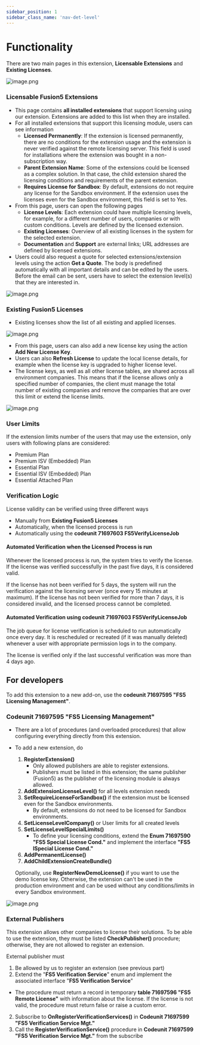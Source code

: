 ```yaml
---
sidebar_position: 1
sidebar_class_name: 'nav-det-level'
---
```


# Functionality

There are two main pages in this extension, **Licensable Extensions** and **Existing Licenses**.

![image.png](./img/Pages-Overview.png)

### Licensable Fusion5 Extensions

- This page contains **all installed extensions** that support licensing using our extension. Extensions are added to this list when they are installed.
- For all installed extensions that support this licensing module, users can see information
  - **Licensed Permanently**: If the extension is licensed permanently, there are no conditions for the extension usage and the extension is never verified against the remote licensing server. This field is used for installations where the extension was bought in a non-subscription way.
  - **Parent Extension Name**: Some of the extensions could be licensed as a complex solution. In that case, the child extension shared the licensing conditions and requirements of the parent extension.
  - **Requires License for Sandbox**: By default, extensions do not require any license for the Sandbox environment. If the extension uses the licenses even for the Sandbox environment, this field is set to Yes.
- From this page, users can open the following pages
  - **License Levels**: Each extension could have multiple licensing levels, for example, for a different number of users, companies or with custom conditions. Levels are defined by the licensed extension.
  - **Existing Licenses**: Overview of all existing licenses in the system for the selected extension.
  - **Documentation** and **Support** are external links; URL addresses are defined by licensed extensions.
- Users could also request a quote for selected extensions/extension levels using the action **Get a Quote**. The body is predefined automatically with all important details and can be edited by the users. Before the email can be sent, users have to select the extension level(s) that they are interested in.

![image.png](./img/Get-A-Quote.png)

### Existing Fusion5 Licenses

- Existing licenses show the list of all existing and applied licenses. 

![image.png](./img/Existing-Licenses.png)

- From this page, users can also add a new license key using the action **Add New License Key**. 
- Users can also **Refresh License** to update the local license details, for example when the license key is upgraded to higher license level.
- The license keys, as well as all other license tables, are shared across all environment companies. This means that if the license allows only a specified number of companies, the client must manage the total number of existing companies and remove the companies that are over this limit or extend the license limits.

![image.png](./img/Add-New-License_Key.png)

### User Limits

If the extension limits number of the users that may use the extension, only users with following plans are considered:
- Premium Plan
- Premium ISV (Embedded) Plan
- Essential Plan
- Essential ISV (Embedded) Plan
- Essential Attached Plan

### Verification Logic

License validity can be verified using three different ways
- Manually from **Existing Fusion5 Licenses**
- Automatically, when the licensed process is run
- Automatically using the **codeunit 71697603 FS5VerifyLicenseJob**

#### Automated Verification when the Licensed Process is run

Whenever the licensed process is run, the system tries to verify the license. If the license was verified successfully in the past five days, it is considered valid.

If the license has not been verified for 5 days, the system will run the verification against the licensing server (once every 15 minutes at maximum). If the license has not been verified for more than 7 days, it is considered invalid, and the licensed process cannot be completed.

#### Automated Verification using **codeunit 71697603 FS5VerifyLicenseJob**

The job queue for license verification is scheduled to run automatically once every day. It is rescheduled or recreated (if it was manually deleted) whenever a user with appropriate permission logs in to the company. 

The license is verified only if the last successful verification was more than 4 days ago.

## For developers

To add this extension to a new add-on, use the **codeunit 71697595 "FS5 Licensing Management"**.

### Codeunit 71697595 "FS5 Licensing Management"

- There are a lot of procedures (and overloaded procedures) that allow configuring everything directly from this extension.
- To add a new extension, do
  1) **RegisterExtension()**
     - Only allowed publishers are able to register extensions.
     - Publishers must be listed in this extension; the same publisher (Fusion5) as the publisher of the licensing module is always allowed.
  1) **AddExtensionLicenseLevel()** for all levels extension needs
  1) **SetRequireLicenseForSandbox()** if the extension must be licensed even for the Sandbox environments. 
     - By default, extensions do not need to be licensed for Sandbox environments.
  1) **SetLicenseLevelCompany()** or User limits for all created levels
  1) **SetLicenseLevelSpecialLimits()**
     - To define your licensing conditions, extend the **Enum 71697590 "FS5 Special License Cond."** and implement the interface **"FS5 ISpecial License Cond."**
  1) **AddPermanentLicense()**
  1) **AddChildExtensionCreateBundle()**

  Optionally, use **RegisterNewDemoLicense()** if you want to use the demo license key. Otherwise, the extension can't be used in the production environment and can be used without any conditions/limits in every Sandbox environment.

![image.png](./img/Available-Procedures.png)

### External Publishers

This extension allows other companies to license their solutions. To be able to use the extension, they must be listed **CheckPublisher()** procedure; otherwise, they are not allowed to register an extension.

External publisher must
1) Be allowed by us to register an extension (see previous part)
1) Extend the "**FS5 Verification Service**" enum and implement the associated interface "**FS5 Verification Service**"
  - The procedure must return a record in temporary **table 71697596 "FS5 Remote License"** with information about the license. If the license is not valid, the procedure must return false or raise a custom error.
2) Subscribe to **OnRegisterVerificationServices()** in **Codeunit 71697599 "FS5 Verification Service Mgt."**
3) Call the **RegisterVerificationService()** procedure in **Codeunit 71697599 "FS5 Verification Service Mgt."** from the subscribe